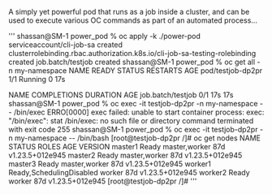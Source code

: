 A simply yet powerful pod that runs as a job inside a cluster, and can be used to execute various OC commands as part of an automated process... 

'''
shassan@SM-1 power_pod % oc apply -k ./power-pod 
serviceaccount/cli-job-sa created
clusterrolebinding.rbac.authorization.k8s.io/cli-job-sa-testing-rolebinding created
job.batch/testjob created
shassan@SM-1 power_pod % oc get all -n my-namespace
NAME                READY   STATUS    RESTARTS   AGE
pod/testjob-dp2pr   1/1     Running   0          17s

NAME                COMPLETIONS   DURATION   AGE
job.batch/testjob   0/1           17s        17s
shassan@SM-1 power_pod % oc exec -it testjob-dp2pr -n my-namespace -- /bin/exec
ERRO[0000] exec failed: unable to start container process: exec: "/bin/exec": stat /bin/exec: no such file or directory 
command terminated with exit code 255
shassan@SM-1 power_pod % oc exec -it testjob-dp2pr -n my-namespace -- /bin/bash
[root@testjob-dp2pr /]# oc get nodes
NAME      STATUS                     ROLES           AGE   VERSION
master1   Ready                      master,worker   87d   v1.23.5+012e945
master2   Ready                      master,worker   87d   v1.23.5+012e945
master3   Ready                      master,worker   87d   v1.23.5+012e945
worker1   Ready,SchedulingDisabled   worker          87d   v1.23.5+012e945
worker2   Ready                      worker          87d   v1.23.5+012e945
[root@testjob-dp2pr /]#
'''
